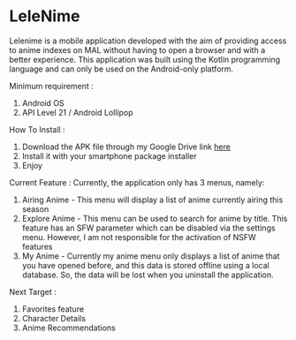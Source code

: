 # LeleNime 

Lelenime is a mobile application developed with the aim of providing access to anime indexes on MAL without having to open a browser and with a better experience. This application was built using the Kotlin programming language and can only be used on the Android-only platform.

Minimum requirement :
1. Android OS
2. API Level 21 / Android Lollipop

How To Install :
1. Download the APK file through my Google Drive link [here](https://drive.google.com/file/d/1YOMn6z9X7SK1jfcOIIDZvEyC5sTrlmwA/view?usp=sharing)
2. Install it with your smartphone package installer
3. Enjoy

Current Feature :
Currently, the application only has 3 menus, namely:
1. Airing Anime - 
This menu will display a list of anime currently airing this season
2. Explore Anime - 
This menu can be used to search for anime by title. This feature has an SFW parameter which can be disabled via the settings menu. However, I am not responsible for the activation of NSFW features
3. My Anime - 
Currently my anime menu only displays a list of anime that you have opened before, and this data is stored offline using a local database. So, the data will be lost when you uninstall the application.

Next Target :
1. Favorites feature
2. Character Details
3. Anime Recommendations
